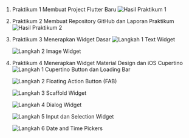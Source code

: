1. Praktikum 1 Membuat Project Flutter Baru
    ![Hasil Praktikum 1](Screenshot_1727163120.png)

2. Praktikum 2 Membuat Repository GitHub dan Laporan Praktikum
    ![Hasil Praktikum 2](image.png)

3. Praktikum 3  Menerapkan Widget Dasar
    ![Langkah 1 Text Widget](Screenshot_1727163164.png)

    ![Langkah 2 Image Widget](Screenshot_1727163209.png)

4. Praktikum 4 Menerapkan Widget Material Design dan iOS Cupertino
    ![Langkah 1 Cupertino Button dan Loading Bar](Screenshot_1727163951.png)

    ![Langkah 2 Floating Action Button (FAB)](Screenshot_1727164099.png)

    ![Langkah 3 Scaffold Widget](Screenshot_1727164402.png)

    ![Langkah 4 Dialog Widget](Screenshot_1727164871.png)

    ![Langkah 5 Input dan Selection Widget](Screenshot_1727164958.png)

    ![Langkah 6 Date and Time Pickers](Screenshot_1727165004.png)
